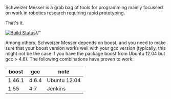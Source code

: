 Schweizer Messer is a grab bag of tools for programming mainly focussed on work
in robotics research requiring rapid prototyping.

That's it.

[![Build Status](http://129.132.38.183:8080/job/suitesparse/badge/icon)](http://129.132.38.183:8080/job/suitesparse/)//"

Among others, Schweizer Messer depends on boost, and you need to make sure that
your boost version works well with your gcc version (typically, this might not
be the case if you have the package boost from Ubuntu 12.04 but gcc > 4.6). The
following combinations have proven to work:

**boost** | **gcc** | **note**
----------|---------|----------
1.46.1    | 4.6.4   | Ubuntu 12.04
1.55      | 4.7     | Jenkins

